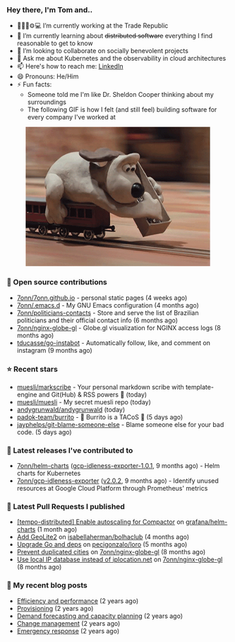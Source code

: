 ### Hey there, I'm Tom and..

- 🔭👨‍💻⚙💻 I’m currently working at the Trade Republic
- 🌱 I’m currently learning about ~~distributed software~~ everything I find reasonable to get to know
- 👯 I’m looking to collaborate on socially benevolent projects
- 💬 Ask me about Kubernetes and the observability in cloud architectures
- 📫 Here's how to reach me: [LinkedIn](https://www.linkedin.com/in/7onn)
- 😄 Pronouns: He/Him
- ⚡ Fun facts: 
  - Someone told me I'm like Dr. Sheldon Cooper thinking about my surroundings
  - The following GIF is how I felt (and still feel) building software for every company I've worked at


<p align="center">
  <img alt="building the path" src="./giphy.gif" />
</p>


### 👷 Open source contributions


- [7onn/7onn.github.io](https://github.com/7onn/7onn.github.io) - personal static pages (4 weeks ago)
- [7onn/.emacs.d](https://github.com/7onn/.emacs.d) - My GNU Emacs configuration (4 months ago)
- [7onn/politicians-contacts](https://github.com/7onn/politicians-contacts) - Store and serve the list of Brazilian politicians and their official contact info (6 months ago)
- [7onn/nginx-globe-gl](https://github.com/7onn/nginx-globe-gl) - Globe.gl visualization for NGINX access logs (8 months ago)
- [tducasse/go-instabot](https://github.com/tducasse/go-instabot) - Automatically follow, like, and comment on instagram (9 months ago)

### ⭐ Recent stars

- [muesli/markscribe](https://github.com/muesli/markscribe) - Your personal markdown scribe with template-engine and Git(Hub) &amp; RSS powers 📜 (today)
- [muesli/muesli](https://github.com/muesli/muesli) - My secret muesli repo (today)
- [andygrunwald/andygrunwald](https://github.com/andygrunwald/andygrunwald) (today)
- [padok-team/burrito](https://github.com/padok-team/burrito) - 🌯 Burrito is a TACoS 🌮 (5 days ago)
- [jayphelps/git-blame-someone-else](https://github.com/jayphelps/git-blame-someone-else) - Blame someone else for your bad code. (5 days ago)

### 🔭 Latest releases I've contributed to


- [7onn/helm-charts](https://github.com/7onn/helm-charts) ([gcp-idleness-exporter-1.0.1](https://github.com/7onn/helm-charts/releases/tag/gcp-idleness-exporter-1.0.1), 9 months ago) - Helm charts for Kubernetes
- [7onn/gcp-idleness-exporter](https://github.com/7onn/gcp-idleness-exporter) ([v2.0.2](https://github.com/7onn/gcp-idleness-exporter/releases/tag/v2.0.2), 9 months ago) - Identify unused resources at Google Cloud Platform through Prometheus&#39; metrics

### 🔨 Latest Pull Requests I published


- [[tempo-distributed] Enable autoscaling for Compactor](https://github.com/grafana/helm-charts/pull/2817) on [grafana/helm-charts](https://github.com/grafana/helm-charts) (1 month ago)
- [Add GeoLite2](https://github.com/isabellaherman/bolhaclub/pull/3) on [isabellaherman/bolhaclub](https://github.com/isabellaherman/bolhaclub) (4 months ago)
- [Upgrade Go and deps](https://github.com/pecigonzalo/loro/pull/92) on [pecigonzalo/loro](https://github.com/pecigonzalo/loro) (5 months ago)
- [Prevent duplicated cities](https://github.com/7onn/nginx-globe-gl/pull/2) on [7onn/nginx-globe-gl](https://github.com/7onn/nginx-globe-gl) (8 months ago)
- [Use local IP database instead of iplocation.net](https://github.com/7onn/nginx-globe-gl/pull/1) on [7onn/nginx-globe-gl](https://github.com/7onn/nginx-globe-gl) (8 months ago)

### 📝 My recent blog posts


- [Efficiency and performance](https://www.7onn.dev/post/efficiency-and-performance/) (2 years ago)
- [Provisioning](https://www.7onn.dev/post/provisioning/) (2 years ago)
- [Demand forecasting and capacity planning](https://www.7onn.dev/post/demand-forecasting-and-capacity-planning/) (2 years ago)
- [Change management](https://www.7onn.dev/post/change-management/) (2 years ago)
- [Emergency response](https://www.7onn.dev/post/emergency-response/) (2 years ago)
